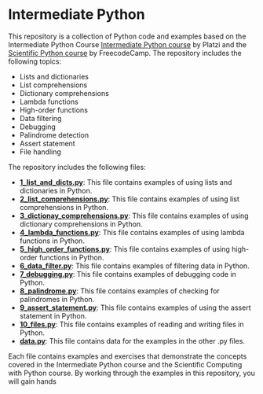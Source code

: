 # Intermediate Python

This repository is a collection of Python code and examples based on the Intermediate Python Course [Intermediate Python course](https://platzi.com/cursos/python/) by Platzi and the [Scientific Python course](https://www.freecodecamp.org/learn/scientific-computing-with-python/) by FreecodeCamp. The repository includes the following topics:

-   Lists and dictionaries
-   List comprehensions
-   Dictionary comprehensions
-   Lambda functions
-   High-order functions
-   Data filtering
-   Debugging
-   Palindrome detection
-   Assert statement
-   File handling

The repository includes the following files:

-   [**1_list_and_dicts.py**](https://github.com/Osvajorge/Data-Science-Platzi-Courses/blob/main/intemediate-python/1_list_and_dicts.py): This file contains examples of using lists and dictionaries in Python.
-   [**2_list_comprehensions.py**](https://github.com/Osvajorge/Data-Science-Platzi-Courses/blob/main/intemediate-python/2_list_comprehensions.py): This file contains examples of using list comprehensions in Python.
-   [**3_dictionay_comprehensions.py**](https://github.com/Osvajorge/Data-Science-Platzi-Courses/blob/main/intemediate-python/3_dictionay_comprehensions.py): This file contains examples of using dictionary comprehensions in Python.
-   [**4_lambda_functions.py**](https://github.com/Osvajorge/Data-Science-Platzi-Courses/blob/main/intemediate-python/4_lambda_functions.py): This file contains examples of using lambda functions in Python.
-   [**5_high_order_functions.py**](https://github.com/Osvajorge/Data-Science-Platzi-Courses/blob/main/intemediate-python/5_high_order_functions.py): This file contains examples of using high-order functions in Python.
-   [**6_data_filter.py**](https://github.com/Osvajorge/Data-Science-Platzi-Courses/blob/main/intemediate-python/6_data_filter.py): This file contains examples of filtering data in Python.
-   [**7_debugging.py**](https://github.com/Osvajorge/Data-Science-Platzi-Courses/blob/main/intemediate-python/7_debugging.py): This file contains examples of debugging code in Python.
-   [**8_palindrome.py**](https://github.com/Osvajorge/Data-Science-Platzi-Courses/blob/main/intemediate-python/1_list_and_dicts.py): This file contains examples of checking for palindromes in Python.
-   [**9_assert_statement.py**](https://github.com/Osvajorge/Data-Science-Platzi-Courses/blob/main/intemediate-python/9_assert_statement.py): This file contains examples of using the assert statement in Python.
-   [**10_files.py**](https://github.com/Osvajorge/Data-Science-Platzi-Courses/blob/main/intemediate-python/10_files.py): This file contains examples of reading and writing files in Python.
-   [**data.py**](https://github.com/Osvajorge/Data-Science-Platzi-Courses/blob/main/intemediate-python/data.py): This file contains data for the examples in the other .py files.

Each file contains examples and exercises that demonstrate the concepts covered in the Intermediate Python course and the Scientific Computing with Python course. By working through the examples in this repository, you will gain hands